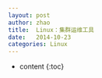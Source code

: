 ```yaml
---
layout: post
author: zhao
title:  Linux：集群运维工具
date:   2014-10-23
categories: Linux
---
```


* content
{:toc}

